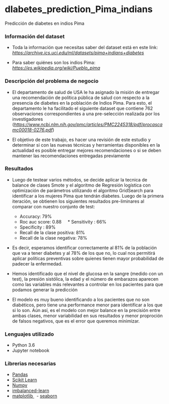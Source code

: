 # dIabetes_prediction_Pima_indians
Predicción de diabetes en indios Pima

### Información del dataset

* Toda la información que necesitas saber del dataset está en este link: 
*<https://archive.ics.uci.edu/ml/datasets/pima+indians+diabetes>*

* Para saber quiénes son los indios Pima: *<https://es.wikipedia.org/wiki/Pueblo_pima>*

### Descripción del problema de negocio

* El departamento de salud de USA le ha asignado la misión de entregar una recomendación de política pública de salud con respecto a la presencia de diabetes en la población de Indios Pima. Para esto, el departamento le ha facilitado el siguiente dataset que contiene 762 observaciones correspondientes a una pre-selección realizada por los investigadores (*<https://www.ncbi.nlm.nih.gov/pmc/articles/PMC2245318/pdf/procascamc00018-0276.pdf>*)


* El objetivo de este trabajo, es hacer una revisión de este estudio y determinar si con las nuevas técnicas y herramientas disponibles en la actualidad es posible entregar mejores recomendaciones o si se deben mantener las recomendaciones entregadas previamente


### Resultados

* Luego de testear varios métodos, se decide aplicar la tecnica de balance de clases Smote y el algoritmo de Regresión logística con optimización de parámetros utilizando el algoritmo GridSearch para identificar a los mujeres Pima que tendrán diabetes. Luego de la primera iteración, se obtienen los siguientes resultados pre-liminares al comparar con nuestro conjunto de test:

     * Accuracy: 79%
     * Roc auc score: 0.88
     * Sensitivity : 66%
     * Specificity : 89%
     * Recall de la clase positiva: 81%
     * Recall de la clase negativa: 78%


* Es decir, esperamos identificar correctamente  al 81% de la población que va a tener diabetes y al 78% de los que no, lo cual nos permitirá aplicar políticas preventivas sobre quienes tienen mayor probabilidad de padecer la enfermedad.

* Hemos identificado que el nivel de glucosa en la sangre (medido con un test), la presión sistólica, la edad y el número de embarazos aparecen como las variables más relevantes a controlar en los pacientes para que podamos generar la predicción

* El modelo es muy bueno identificando a los pacientes que no son diabéticos, pero tiene una performance menor para identificar a los que si lo son. Aún así, es el modelo con mejor balance en la precisión entre ambas clases, menor variabilidad en sus resultados y menor proproción de falsos negativos, que es el error que queremos minimizar.

### Lenguajes utilizado

* Python 3.6
* Jupyter notebook

### Librerias necesarias

   - [Pandas](https://pandas.pydata.org/) 
   - [Scikit Learn](http://scikit-learn.org/) 
   - [Numpy](http://www.numpy.org/) 
   - [imbalanced-learn ](https://github.com/scikit-learn-contrib/imbalanced-learn)
   - [matplotlib ](https://matplotlib.org)
   - [seaborn](https://seaborn.pydata.org)
